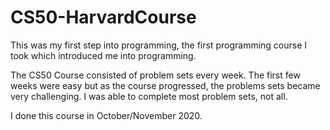 # CS50-HarvardCourse
This was my first step into programming, the first programming course I took which introduced me into programming.

The CS50 Course consisted of problem sets every week. The first few weeks were easy but as the course progressed, the problems sets became very challenging. I was able to complete most problem sets, not all.

I done this course in October/November 2020.
